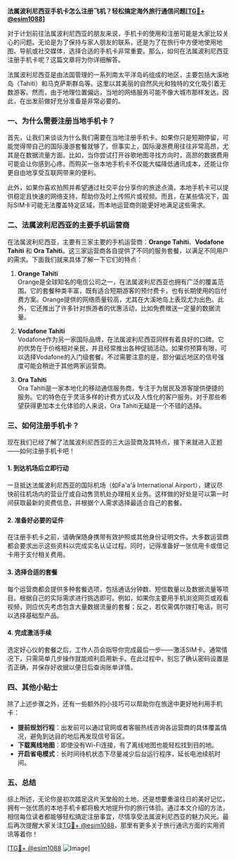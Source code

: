 **法属波利尼西亚手机卡怎么注册飞机？轻松搞定海外旅行通信问题[[TG💪+ @esim1088](https://t.me/s/esim1088)]**

对于计划前往法属波利尼西亚的朋友来说，手机卡的使用和注册可能是大家比较关心的问题。无论是为了保持与家人朋友的联系，还是为了在旅行中方便地使用地图、导航或社交媒体，选择合适的手机卡非常重要。那么，如何在法属波利尼西亚注册手机卡呢？这篇文章将为你详细解答。

法属波利尼西亚是由法国管理的一系列南太平洋岛屿组成的地区，主要包括大溪地岛（Tahiti）和马克萨斯群岛等。这里以其美丽的自然风光和独特的文化吸引着无数游客。然而，由于地理位置偏远，当地的网络服务可能不像大城市那样发达。因此，在出发前做好充分准备是非常必要的。

### 一、为什么需要注册当地手机卡？

首先，让我们来谈谈为什么我们需要在当地注册手机卡。如果你只是短期停留，可能觉得带自己的国际漫游套餐就够了。但事实上，国际漫游费用往往非常高昂，尤其是在数据流量方面。比如，当你尝试打开谷歌地图寻找方向时，高昂的数据费用可能会让你感到心疼。而购买一张本地手机卡不仅能大幅降低通讯成本，还能让你更自由地享受互联网带来的便利。

此外，如果你喜欢拍照并希望通过社交平台分享你的旅途点滴，本地手机卡可以提供稳定且快速的网络支持，帮助你及时上传照片或视频。而且，在某些情况下，国际SIM卡可能无法覆盖特定区域，而本地运营商则能更好地满足这些需求。

### 二、法属波利尼西亚的主要手机运营商

在法属波利尼西亚，主要有三家主要的手机运营商：**Orange Tahiti**、**Vodafone Tahiti** 和 **Ora Tahiti**。这三家运营商各自提供了不同的服务套餐，以满足不同用户的需求。下面我们就来具体了解一下它们的特点：

1. **Orange Tahiti**  
   Orange是全球知名的电信公司之一，在法属波利尼西亚也拥有广泛的覆盖范围。它的套餐种类丰富，既有适合短期游客的预付费卡，也有长期使用的后付费方案。Orange提供的网络质量较高，尤其在大溪地岛上表现尤为出色。此外，它还推出了许多针对旅游者的优惠活动，比如免费赠送一定量的数据流量。

2. **Vodafone Tahiti**  
   Vodafone作为另一家国际品牌，在法属波利尼西亚同样有着良好的口碑。它的优势在于价格相对亲民，并且经常推出各种促销活动。如果你预算有限，可以选择Vodafone的入门级套餐。不过需要注意的是，部分偏远地区的信号强度可能会稍逊于其他两家运营商。

3. **Ora Tahiti**  
   Ora Tahiti是一家本地化的移动通信服务商，专注于为居民及游客提供便捷的服务。它的特色在于灵活多样的计费方式以及人性化的客户服务。对于那些希望获得更加本土化体验的人来说，Ora Tahiti无疑是一个不错的选择。

### 三、如何注册手机卡？

现在我们已经了解了法属波利尼西亚的三大运营商及其特点，接下来就进入正题——如何注册手机卡吧！

#### 1. 到达机场后立即行动  
一旦抵达法属波利尼西亚的国际机场（如Fa'a'ā International Airport），建议尽快前往机场内的营业厅或自动售货机处办理相关业务。这样做的好处是可以第一时间获取最新的资费信息，并根据个人需求选择最适合自己的套餐。

#### 2. 准备好必要的证件  
在注册手机卡之前，请确保随身携带有效护照或其他身份证明文件。大多数运营商都会要求出示这些资料以完成实名认证过程。同时，记得准备好一张信用卡或借记卡用于支付相关费用。

#### 3. 选择合适的套餐  
每个运营商都会提供多种套餐选项，包括通话分钟数、短信数量以及数据流量等项目。根据自己的实际需求进行挑选即可。例如，如果你主要用手机浏览网页或观看视频，则应优先考虑包含大量数据流量的套餐；反之，若仅需偶尔拨打电话，则可以选择基础型产品。

#### 4. 完成激活手续  
选定好心仪的套餐之后，工作人员会指导你完成最后一步——激活SIM卡。通常情况下，只需简单几步操作就能顺利启用新卡。在此过程中，别忘了确认密码设置是否正确，并保存好收据以便日后查询账单详情。

### 四、其他小贴士

除了上述步骤之外，还有一些额外的小技巧可以帮助你在旅途中更好地利用手机卡：

- **提前规划行程**：出发前可以通过官网或者客服热线咨询各运营商的具体覆盖情况，避免到达目的地后再发现信号盲区。
- **下载离线地图**：即使没有Wi-Fi连接，有了离线地图也能轻松找到目的地。
- **开启省电模式**：长时间待机状态下尽量减少后台运行程序，延长电池续航时间。

### 五、总结

综上所述，无论你是初次踏足这片天堂般的土地，还是想要重温往日的美好记忆，拥有一张优质的本地手机卡都将极大地提升你的旅行体验。通过本文介绍的方法，相信每位读者都能够轻松搞定注册事宜，尽情享受法属波利尼西亚的魅力风光。最后再次提醒大家关注[TG💪+ @esim1088](https://t.me/s/esim1088)，那里有更多关于旅行通讯方面的实用资讯等着你！

[[TG💪+ @esim1088](https://t.me/s/esim1088) ![Image](https://i.postimg.cc/4NQfJmqS/Snipaste-2025-05-13-00-14-12.png)]